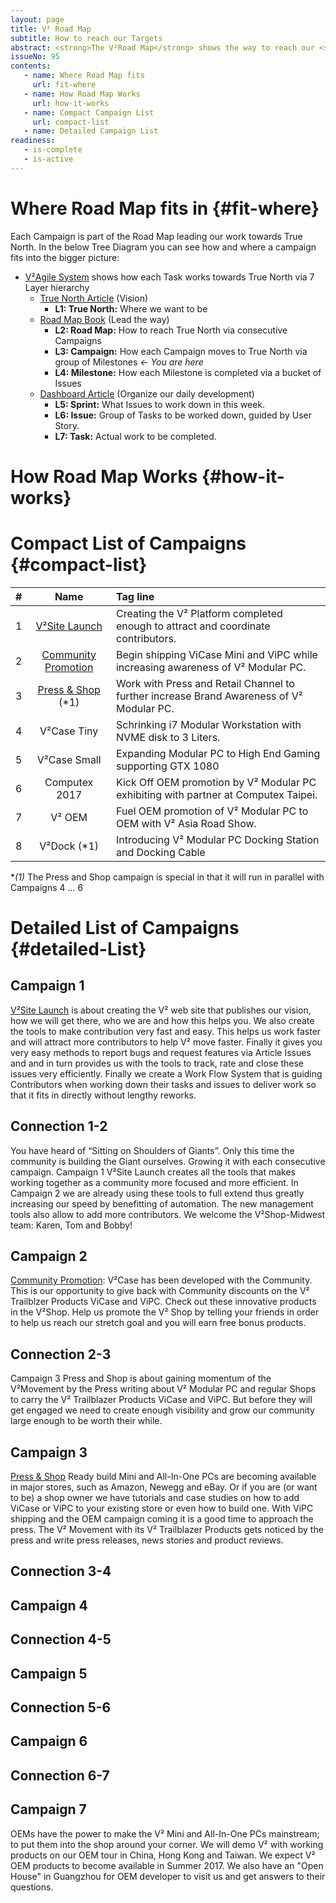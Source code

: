 ```yaml
---
layout: page
title: V² Road Map
subtitle: How to reach our Targets
abstract: <strong>The V²Road Map</strong> shows the way to reach our <strong>V² True North</strong> via consecutive <strong>Campaigns</strong>. A campaign is a group of <strong>Milestones</strong> and lasts about 3 months while focusing all our efforts.
issueNo: 95
contents:
   - name: Where Road Map fits
     url: fit-where
   - name: How Road Map Works
     url: how-it-works
   - name: Compact Campaign List
     url: compact-list
   - name: Detailed Campaign List
readiness:
   - is-complete
   - is-active
---
```




# Where Road Map fits in {#fit-where}

Each Campaign is part of the Road Map leading our work towards True North. In the below Tree Diagram you can see how and where a campaign fits into the bigger picture:

- [V²Agile System](https://v-squared.github.io/plan/agile/) shows how each Task works towards True North via 7 Layer hierarchy
   - [True North Article](https://v-squared.github.io/plan/true-north/) (Vision)
     - **L1: True North:** Where we want to be
   - [Road Map Book](https://v-squared.github.io/plan/road-map/) (Lead the way)
     - **L2: Road Map:** How to reach True North via consecutive Campaigns
     - **L3: Campaign:** How each Campaign moves to True North via group of Milestones *← You are here*
     - **L4: Milestone:** How each Milestone is completed via a bucket of Issues
   - [Dashboard Article](https://v-squared.github.io/plan/dashboard/) (Organize our daily development)
     - **L5: Sprint:** What Issues to work down in this week.
     - **L6: Issue:** Group of Tasks to be worked down, guided by User Story.
     - **L7: Task:** Actual work to be completed.



# How Road Map Works {#how-it-works}



# Compact List of Campaigns {#compact-list}

| # | Name | Tag line |
|--:|:----------:|:-------------------|
| 1 | [V²Site Launch][1] | Creating the V² Platform completed enough to attract and coordinate contributors. |
| 2 | [Community Promotion][2] | Begin shipping ViCase Mini and ViPC while increasing awareness of V² Modular PC. |
| 3 | [Press & Shop][3] (*1) | Work with Press and Retail Channel to further increase Brand Awareness of V² Modular PC. |
| 4 | V²Case Tiny | Schrinking i7 Modular Workstation with NVME disk to 3 Liters. | 
| 5 | V²Case Small | Expanding Modular PC to High End Gaming supporting GTX 1080 |
| 6 | Computex 2017 | Kick Off OEM promotion by V² Modular PC exhibiting with partner at Computex Taipei. |
| 7 | V² OEM | Fuel OEM promotion of V² Modular PC to OEM with V² Asia Road Show. |
| 8 | V²Dock (*1) | Introducing V² Modular PC Docking Station and Docking Cable |

**(*1)** The Press and Shop campaign is special in that it will run in parallel with Campaigns 4 ... 6

[1]: /plan/road-map/campaign01/
[2]: /plan/road-map/campaign02/
[3]: /plan/road-map/campaign03/



# Detailed List of Campaigns {#detailed-List}

## Campaign 1

[V²Site Launch][1] is about creating the V² web site that publishes our vision, how we will get there, who we are and how this helps you. We also create the tools to make contribution very fast and easy. This helps us work faster and will attract more contributors to help V² move faster. Finally it gives you very easy methods to report bugs and request features via Article Issues and and in turn provides us with the tools to track, rate and close these issues very efficiently. Finally we create a Work Flow System that is guiding Contributors when working down their tasks and issues to deliver work so that it fits in directly without lengthy reworks.


## Connection 1-2

You have heard of “Sitting on Shoulders of Giants”. Only this time the community is building the Giant ourselves. Growing it with each consecutive campaign. Campaign 1 V²Site Launch creates all the tools that makes working together as a community more focused and more efficient. In Campaign 2 we are already using these tools to full extend thus greatly increasing our speed by benefitting of automation. The new management tools also allow to add more contributors. We welcome the V²Shop-Midwest team: Karen, Tom and Bobby!


## Campaign 2

[Community Promotion][2]: V²Case has been developed with the Community. This is our opportunity to give back with Community discounts on the V² Trailblzer Products ViCase and ViPC. Check out these innovative products in the V²Shop. Help us promote the V² Shop by telling your friends in order to help us reach our stretch goal and you will earn free bonus products.

## Connection 2-3
Campaign 3 Press and Shop is about gaining momentum of the V²Movement by the Press writing about V² Modular PC and regular Shops to carry the V² Trailblazer Products ViCase and ViPC. But before they will get engaged we need to create enough visibility and grow our community large enough to be worth their while.


## Campaign 3

[Press & Shop][3] Ready build Mini and All-In-One PCs are becoming available in major stores, such as Amazon, Newegg and eBay. Or if you are (or want to be) a shop owner we have tutorials and case studies on how to add ViCase or ViPC to your existing store or even how to build one. With ViPC shipping and the OEM campaign coming it is a good time to approach the press. The V² Movement with its V² Trailblazer Products gets noticed by the press and write press releases, news stories and product reviews.

## Connection 3-4

## Campaign 4


## Connection 4-5

## Campaign 5



## Connection 5-6

## Campaign 6


## Connection 6-7

## Campaign 7

OEMs have the power to make the V² Mini and All-In-One PCs mainstream; to put them into the shop around your corner. We will demo V² with working products on our OEM tour in China, Hong Kong and Taiwan. We expect V² OEM products to become available in Summer 2017. We also have an "Open House" in Guangzhou for OEM developer to visit us and get answers to their questions.
